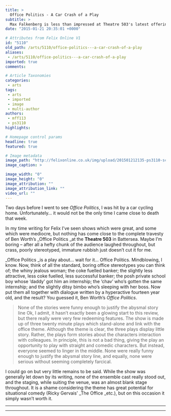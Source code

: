 ```yaml
---
title: >
  Office Politics - A Car Crash of a Play
subtitle: >
  Max Falkenberg is less than impressed at Theatre 503's latest offering
date: "2015-01-21 20:35:01 +0000"

# Attributes from Felix Online V1
id: "5110"
old_path: /arts/5110/office-politics---a-car-crash-of-a-play
aliases:
 - /arts/5110/office-politics---a-car-crash-of-a-play
imported: true
comments:

# Article Taxonomies
categories:
 - arts
tags:
 - arts
 - imported
 - image
 - multi-author
authors:
 - mff113
 - ps3110
highlights:

# Homepage control params
headline: true
featured: true

# Image metadata
image_path: "http://felixonline.co.uk/img/upload/201501212135-ps3110-screen-shot-2015-01-14-at-21.41.41.png"
image_caption: >

image_width: "0"
image_height: "0"
image_attribution: ""
image_attribution_link: ""
video_url: ""
---
```


Two days before I went to see _Office Politics_, I was hit by a car cycling home. Unfortunately… it would not be the only time I came close to death that week.

In my time writing for Felix I’ve seen shows which were great, and some which were mediocre, but nothing has come close to the complete travesty of Ben Worth’s _Office Politics _at the __Theatre 503__ in Battersea. Maybe I’m boring – after all a hefty chunk of the audience laughed throughout, but crass, poorly stereotyped, immature rubbish just doesn’t cut it for me.

_Office Politics _is a play about… wait for it… Office Politics. Mindblowing, I know. Now, think of all the standard, boring office stereotypes you can think of; the whiny jealous woman; the coke fuelled banker; the slightly less attractive, less coke fuelled, less successful banker; the posh private school boy whose ‘daddy’ got him an internship; the ‘chav’ who’s gotten the same internship; and the slightly ditsy bimbo who’s sleeping with her boss. Now put them all together with dialogue written by a hyperactive fourteen year old, and the result? You guessed it, Ben Worth’s _Office Politics_.
> None of the stories were funny enough to justify the abysmal story line
Ok, I admit, it hasn’t exactly been a glowing start to this review, but there really were very few redeeming features. The show is made up of three twenty minute plays which stand-alone and link with the office theme. Although the theme is clear, the three plays display little story. Rather, the plays form stories about the characters interaction with colleagues. In principle, this is not a bad thing, giving the play an opportunity to play with straight and comedic characters. But instead, everyone seemed to linger in the middle. None were really funny enough to justify the abysmal story line, and equally, none were serious without seeming completely farcical.

I could go on but very little remains to be said. While the show was generally let down by its writing, none of the ensemble cast really stood out, and the staging, while suiting the venue, was an almost blank stage throughout. It is a shame considering the theme has great potential for situational comedy (Ricky Gervais’ _The Office _etc.), but on this occasion it simply wasn’t worth it.

____

____
